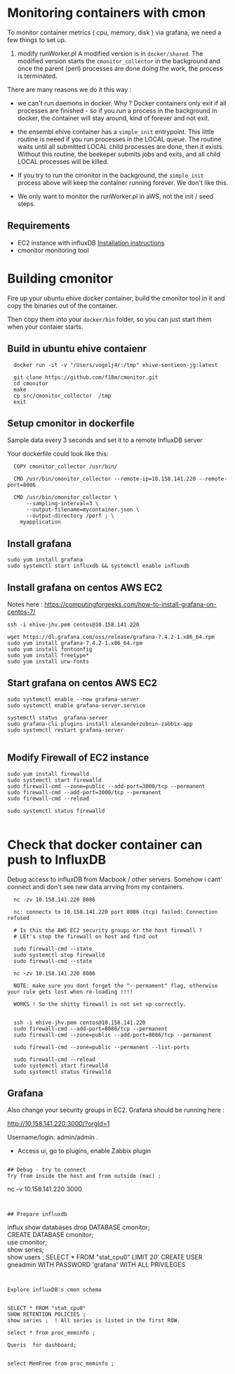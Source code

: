 # Monitoring containers with cmon 

To monitor container metrics ( cpu, memory, disk ) via grafana, we need a few things to set up. 

1) modify runWorker.pl 
A modified version is in `docker/shared`. The modified version starts the `cmonitor_collector` in the background
and once the parent (perl) processes are done doing the work, the process is terminated. 

There are many reasons we do it this way : 
- we can't run daemons in docker. Why ? Docker containers only exit if all processes are finished - so if you 
  run a process in the background in docker, the container will stay around, kind of forever and not exit. 

- the ensembl ehive container has a `simple_init` entrypoint. This little routine is neeed if you run processes 
  in the LOCAL queue. The routine waits until all submitted LOCAL child processes are done, then it exists. 
  Without this routine, the beekeper submits jobs and exits, and all child LOCAL processes will be killed. 

- If you try to run the cmonitor in the background, the `simple_init` process above will keep the 
  container running forever. We don't like this. 

- We only want to monitor the runWorker.pl in aWS, not the init / seed steps.



## Requirements 
- EC2 instance with influxDB
  [Installation instructions](https://docs.influxdata.com/influxdb/v1.8/introduction/install/) 
- cmonitor monitoring tool   


# Building cmonitor  
Fire up your ubuntu ehive docker container, build the cmonitor tool in it 
and copy the binaries out of the container. 

Then copy them into your `docker/bin` folder, so you can just start them 
when your contaier starts.

## Build in ubuntu ehive contaienr 

```
  docker run -it -v "/Users/vogelj4/:/tmp" ehive-sentieon-jg:latest  

  git clone https://github.com/f18m/cmonitor.git 
  cd cmonitor 
  make  
  cp src/cmonitor_collector  /tmp  
  exit
```


## Setup cmonitor in dockerfile  
Sample data every 3 seconds and set it to a remote InfluxDB server 

Your dockerfile could look like this: 

``` 
  COPY cmonitor_collector /usr/bin/    

  CMD /usr/bin/cmonitor_collector --remote-ip=10.158.141.220 --remote-port=8086 

  CMD /usr/bin/cmonitor_collector \
      --sampling-interval=3 \
      --output-filename=mycontainer.json \
      --output-directory /perf ; \
    myapplication
```

## Install grafana 


```
sudo yum install grafana
sudo systemctl start influxdb && systemctl enable influxdb
```
 

## Install grafana on centos AWS EC2 
Notes here : https://computingforgeeks.com/how-to-install-grafana-on-centos-7/

```
ssh -i ehive-jhv.pem centos@10.158.141.220 

wget https://dl.grafana.com/oss/release/grafana-7.4.2-1.x86_64.rpm
sudo yum install grafana-7.4.2-1.x86_64.rpm  
sudo yum install fontconfig
sudo yum install freetype*
sudo yum install urw-fonts
``` 

## Start grafana on centos AWS EC2  

``` 
sudo systemctl enable --now grafana-server 
sudo systemctl enable grafana-server.service

systemctl status  grafana-server  
sudo grafana-cli plugins install alexanderzobnin-zabbix-app
sudo systemctl restart grafana-server


``` 

## Modify Firewall of EC2 instance

``` 
sudo yum install firewalld 
sudo systemctl start firewalld
sudo firewall-cmd --zone=public --add-port=3000/tcp --permanent  
sudo firewall-cmd --add-port=3000/tcp --permanent
sudo firewall-cmd --reload

sudo systemctl status firewalld  


``` 

# Check that docker container can push to InfluxDB  

Debug access to influxDB from Macbook / other servers. 
Somehow i cant' connect andi don't see new data arrving from my containers.

```
  nc -zv 10.158.141.220 8086 

  nc: connectx to 10.158.141.220 port 8086 (tcp) failed: Connection refused 

  # Is this the AWS EC2 security groups or the host firewall ? 
  # LEt's stop the firewall on host and find out 

  sudo firewall-cmd --state 
  sudo systemctl stop firewalld
  sudo firewall-cmd --state

  nc -zv 10.158.141.220 8086 

  NOTE: make sure you dont forget the "--permament" flag, otherwise your rule gets lost when re-loading !!!!

  WORKS ! So the shitty firewall is not set up correctly. 


  ssh -i ehive-jhv.pem centos@10.158.141.220 
  sudo firewall-cmd --add-port=8086/tcp --permanent
  sudo firewall-cmd --zone=public --add-port=8086/tcp --permanent    

  sudo firewall-cmd --zone=public --permanent --list-ports

  sudo firewall-cmd --reload
  sudo systemctl start firewalld
  sudo systemctl status firewalld  
```

## Grafana
Also change your security groups in EC2. Grafana should be running here : 

http://10.158.141.220:3000/?orgId=1  

Username/login: admin/admin . 

- Access ui, go to plugins, enable Zabbix plugin



``` 

## Debug - try to connect  
Try from inside the host and from outside (mac) :
``` 
nc -v  10.158.141.220 3000 

```


## Prepare influxdb  

```
influx
show databases 
drop DATABASE cmonitor;  
CREATE DATABASE cmonitor;  
use cmonitor;  
show series;  
show users ; 
SELECT * FROM "stat_cpu0" LIMIT 20' 
CREATE USER gneadmin WITH PASSWORD 'grafana' WITH ALL PRIVILEGES
```


Explore influxDB's cmon schema 


SELECT * FROM "stat_cpu0"
SHOW RETENTION POLICIES ; 
show series ;  ! All series is listed in the first ROW. 

select * from proc_meminfo ;  

Queris  for dashboard; 


select MemFree from proc_meminfo ; 



